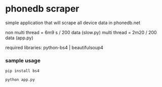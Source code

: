 # phonedb scraper

simple application that will scrape all device data in phonedb.net

non multi thread = 6m9 s / 200 data (slow.py)
multi thread = 2m20 / 200 data (app.py)

required libraries: python-bs4 | beautifulsoup4

### sample usage

```pip install bs4```

```python app.py```
